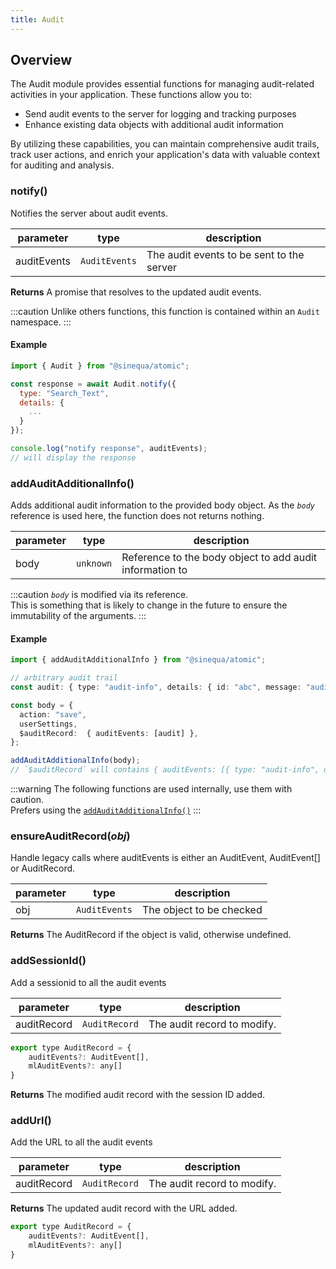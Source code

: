 ```yaml
---
title: Audit
---
```



## Overview

The Audit module provides essential functions for managing audit-related activities in your application. These functions allow you to:

- Send audit events to the server for logging and tracking purposes
- Enhance existing data objects with additional audit information

By utilizing these capabilities, you can maintain comprehensive audit trails, track user actions, and enrich your application's data with valuable context for auditing and analysis.



### notify()
Notifies the server about audit events.

| parameter | type | description |
| --- | --- | --- |
| auditEvents | `AuditEvents` | The audit events to be sent to the server |

__Returns__ A promise that resolves to the updated audit events.

:::caution
Unlike others functions, this function is contained within an `Audit` namespace.
:::


#### Example
```js title="notify.js"
import { Audit } from "@sinequa/atomic";

const response = await Audit.notify({ 
  type: "Search_Text",
  details: {
    ...
  }
});

console.log("notify response", auditEvents);
// will display the response
```


### addAuditAdditionalInfo()
Adds additional audit information to the provided body object. As the _`body`_ reference is used here, the function does not returns nothing.


| parameter | type | description |
| --- | --- | --- |
| body | `unknown` | Reference to the body object to add audit information to |

:::caution
_`body`_ is modified via its reference.  
This is something that is likely to change in the future to ensure the immutability of the arguments.
:::

#### Example
```ts title="example-add-audit-additional-info.ts"
import { addAuditAdditionalInfo } from "@sinequa/atomic";

// arbitrary audit trail
const audit: { type: "audit-info", details: { id: "abc", message: "audit message" }}

const body = {
  action: "save",
  userSettings,
  $auditRecord:  { auditEvents: [audit] },
};

addAuditAdditionalInfo(body);
// `$auditRecord` will contains { auditEvents: [{ type: "audit-info", details: { id: "abc", message: "audit message", sessionId: "...", url: "..." } }]}
```
:::warning
The following functions are used internally, use them with caution.  
Prefers using the [`addAuditAdditionalInfo()`](#addauditadditionalinfo)
:::

### ensureAuditRecord(_obj_)
Handle legacy calls where auditEvents is either an AuditEvent, AuditEvent[] or AuditRecord.  

| parameter | type | description |
| --- | --- | --- |
| obj | `AuditEvents` | The object to be checked |

__Returns__ The AuditRecord if the object is valid, otherwise undefined.

### addSessionId()
Add a sessionid to all the audit events

| parameter | type | description |
| --- | --- | --- |
| auditRecord | `AuditRecord` | The audit record to modify. |

```js title="AuditRecord Type"
export type AuditRecord = {
    auditEvents?: AuditEvent[],
    mlAuditEvents?: any[]
}
```

__Returns__ The modified audit record with the session ID added.

### addUrl()
Add the URL to all the audit events

| parameter | type | description |
| --- | --- | --- |
| auditRecord | `AuditRecord` | The audit record to modify. |

__Returns__ The updated audit record with the URL added.

```js title="AuditRecord Type"
export type AuditRecord = {
    auditEvents?: AuditEvent[],
    mlAuditEvents?: any[]
}
```